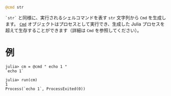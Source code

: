 ```julia
@cmd str
```

``` `str` ``` と同様に、実行されるシェルコマンドを表す `str` 文字列から `Cmd` を生成します。 [`Cmd`](@ref) オブジェクトはプロセスとして実行でき、生成した Julia プロセスを超えて生存することができます（詳細は `Cmd` を参照してください）。

# 例

```jldoctest
julia> cm = @cmd " echo 1 "
`echo 1`

julia> run(cm)
1
Process(`echo 1`, ProcessExited(0))
```
